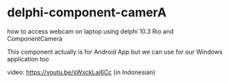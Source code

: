 # delphi-component-camerA
how to access webcam on laptop using delphi 10.3 Rio and ComponentCamera

This component actually is for Android App but we can use for our Windows application too

video: https://youtu.be/sWxckLaj6Cc (in Indonesian)
